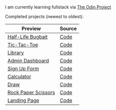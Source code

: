 I am currently learning fullstack via [The Odin Project](https://www.theodinproject.com/)

Completed projects (newest to oldest):

| Preview                                                        | Source                                              |
|----------------------------------------------------------------|-----------------------------------------------------|
| [Half-Life Bugbait](https://renekris.github.io/bugbait-page/)  | [Code](https://github.com/renekris/bugbait-page)    |
| [Tic-Tac-Toe](https://renekris.github.io/js-tic-tac-toe/)      | [Code](https://github.com/renekris/js-tic-tac-toe)  |
| [Library](https://renekris.github.io/js-library/)              | [Code](https://github.com/renekris/js-library)      |
| [Admin Dashboard](https://renekris.github.io/admin-dashboard/) | [Code](https://github.com/renekris/admin-dashboard) |
| [Sign Up Form](https://renekris.github.io/signup-form/)        | [Code](https://github.com/renekris/signup-form)     |
| [Calculator](https://renekris.github.io/js-calc/)              | [Code](https://github.com/renekris/js-calc)         |
| [Draw](https://renekris.github.io/js-drawing/)                 | [Code](https://github.com/renekris/js-drawing)      |
| [Rock Paper Scissors](https://renekris.github.io/js-rps/)      | [Code](https://github.com/renekris/js-rps)          |
| [Landing Page](https://renekris.github.io/landing-page/)       | [Code](https://github.com/renekris/landing-page)    |


<!--
**renekris/renekris** is a ✨ _special_ ✨ repository because its `README.md` (this file) appears on your GitHub profile.

Here are some ideas to get you started:

- 🔭 I’m currently working on ...
- 🌱 I’m currently learning ...
- 👯 I’m looking to collaborate on ...
- 🤔 I’m looking for help with ...
- 💬 Ask me about ...
- 📫 How to reach me: ...
- 😄 Pronouns: ...
- ⚡ Fun fact: ...
-->
